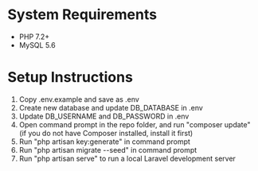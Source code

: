 # System Requirements
- PHP 7.2+
- MySQL 5.6

# Setup Instructions
1. Copy .env.example and save as .env
2. Create new database and update DB_DATABASE in .env
3. Update DB_USERNAME and DB_PASSWORD in .env
4. Open command prompt in the repo folder, and run "composer update" (if you do not have Composer installed, install it first)
5. Run "php artisan key:generate" in command prompt
6. Run "php artisan migrate --seed" in command prompt
7. Run "php artisan serve" to run a local Laravel development server
